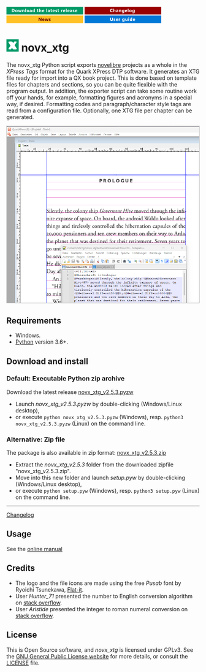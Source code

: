 [![Download the latest release](docs/img/download-button.png)](https://raw.githubusercontent.com/peter88213/novx_xtg/main/dist/novx_xtg_v2.5.3.pyzw)
[![Changelog](docs/img/changelog-button.png)](docs/changelog.md)
[![News](docs/img/news-button.png)](https://github.com/peter88213/novelibre/discussions/1)
[![User guide](docs/img/help-button.png)](https://peter88213.github.io/nvhelp-en/novx_xtg/)


# ![X](src/icons/xLogo32.png) novx_xtg

The novx_xtg Python script exports [novelibre](https://github.com/peter88213/novelibre/) projects as a whole in the *XPress Tags* format for the Quark XPress DTP software. It generates an XTG file ready for import into a QX book project. This is done based on template files for chapters and sections, so you can be quite flexible with the program output. In addition, the exporter script can take some routine work off your hands, for example, formatting figures and acronyms in a special way, if desired. Formatting codes and paragraph/character style tags are read from a configuration file.
Optionally, one XTG file per chapter can be generated.

![Screenshot](docs/Screenshots/screen01.png)

## Requirements

- Windows.
- [Python](https://www.python.org/) version 3.6+.

## Download and install

### Default: Executable Python zip archive

Download the latest release [novx_xtg_v2.5.3.pyzw](https://github.com/peter88213/novx_xtg/raw/main/dist/novx_xtg_v2.5.3.pyzw)

- Launch *novx_xtg_v2.5.3.pyzw* by double-clicking (Windows/Linux desktop),
- or execute `python novx_xtg_v2.5.3.pyzw` (Windows), resp. `python3 novx_xtg_v2.5.3.pyzw` (Linux) on the command line.

### Alternative: Zip file

The package is also available in zip format: [novx_xtg_v2.5.3.zip](https://github.com/peter88213/novx_xtg/raw/main/dist/novx_xtg_v2.5.3.zip)

- Extract the *novx_xtg_v2.5.3* folder from the downloaded zipfile "novx_xtg_v2.5.3.zip".
- Move into this new folder and launch *setup.pyw* by double-clicking (Windows/Linux desktop), 
- or execute `python setup.pyw` (Windows), resp. `python3 setup.pyw` (Linux) on the command line.

---

[Changelog](docs/changelog.md)

## Usage

See the [online manual](https://peter88213.github.io/nvhelp-en/novx_xtg/)

## Credits

- The logo and the file icons are made using the free *Pusab* font by Ryoichi Tsunekawa, [Flat-it](http://flat-it.com/).
- User *Hunter_71* presented the number to English conversion algorithm on [stack overflow](https://stackoverflow.com/a/51849443).
- User *Aristide* presented the integer to roman numeral conversion on [stack overflow](https://stackoverflow.com/a/47713392).

## License

This is Open Source software, and *novx_xtg* is licensed under GPLv3. See the
[GNU General Public License website](https://www.gnu.org/licenses/gpl-3.0.en.html) for more
details, or consult the [LICENSE](https://github.com/peter88213/novx_xtg/blob/main/LICENSE) file.
